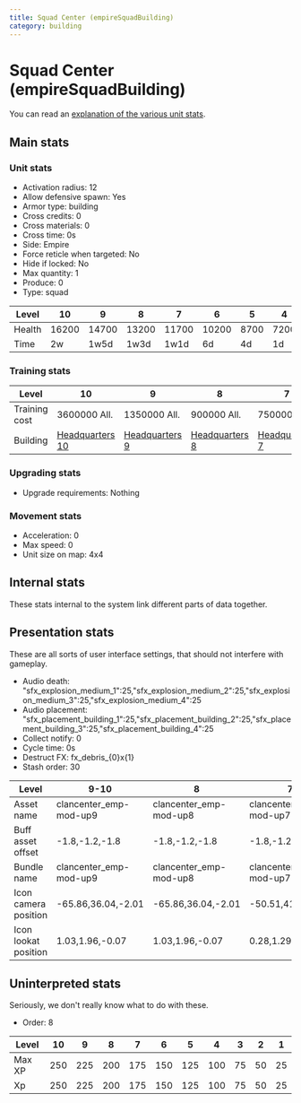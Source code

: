 ```yaml
---
title: Squad Center (empireSquadBuilding)
category: building
---
```


# Squad Center (empireSquadBuilding)

You can read an [explanation  of the various unit stats](unitexplained.md).

## Main stats

### Unit stats

  * Activation radius: 12
  * Allow defensive spawn: Yes
  * Armor type: building
  * Cross credits: 0
  * Cross materials: 0
  * Cross time: 0s
  * Side: Empire
  * Force reticle when targeted: No
  * Hide if locked: No
  * Max quantity: 1
  * Produce: 0
  * Type: squad

|Level |10   |9    |8    |7    |6    |5   |4   |3   |2   |1   |
|------|-----|-----|-----|-----|-----|----|----|----|----|----|
|Health|16200|14700|13200|11700|10200|8700|7200|5400|4500|3000|
|Time  |2w   |1w5d |1w3d |1w1d |6d   |4d  |1d  |4h  |1h  |0s  |


### Training stats

|Level        |10                              |9                              |8                              |7                              |6                              |5                              |4                              |3                              |2                              |1                              |
|-------------|--------------------------------|-------------------------------|-------------------------------|-------------------------------|-------------------------------|-------------------------------|-------------------------------|-------------------------------|-------------------------------|-------------------------------|
|Training cost|3600000 All.                    |1350000 All.                   |900000 All.                    |750000 All.                    |275000 All.                    |135000 All.                    |45000 All.                     |9000 All.                      |3000 All.                      |Free                           |
|Building     |[Headquarters 10](empireHQ.html)|[Headquarters 9](empireHQ.html)|[Headquarters 8](empireHQ.html)|[Headquarters 7](empireHQ.html)|[Headquarters 6](empireHQ.html)|[Headquarters 5](empireHQ.html)|[Headquarters 4](empireHQ.html)|[Headquarters 3](empireHQ.html)|[Headquarters 2](empireHQ.html)|[Headquarters 1](empireHQ.html)|


### Upgrading stats

  * Upgrade requirements: Nothing

### Movement stats

  * Acceleration: 0
  * Max speed: 0
  * Unit size on map: 4x4

## Internal stats

These stats internal to the system link different parts of data together.


## Presentation stats

These are all sorts of user interface settings, that should not interfere with gameplay.

  * Audio death: "sfx_explosion_medium_1":25,"sfx_explosion_medium_2":25,"sfx_explosion_medium_3":25,"sfx_explosion_medium_4":25
  * Audio placement: "sfx_placement_building_1":25,"sfx_placement_building_2":25,"sfx_placement_building_3":25,"sfx_placement_building_4":25
  * Collect notify: 0
  * Cycle time: 0s
  * Destruct FX: fx_debris_{0}x{1}
  * Stash order: 30

|Level               |9-10                  |8                     |7                     |6                     |5                     |4                     |3                     |2                     |1                     |
|--------------------|----------------------|----------------------|----------------------|----------------------|----------------------|----------------------|----------------------|----------------------|----------------------|
|Asset name          |clancenter_emp-mod-up9|clancenter_emp-mod-up8|clancenter_emp-mod-up7|clancenter_emp-mod-up6|clancenter_emp-mod-up5|clancenter_emp-mod-up4|clancenter_emp-mod-up3|clancenter_emp-mod-up2|clancenter_emp-mod-up1|
|Buff asset offset   |-1.8,-1.2,-1.8        |-1.8,-1.2,-1.8        |-1.8,-1.2,-1.8        |-2,-0.2,-2            |-1.4,0,-1.4           |-1,0,-1               |-1,0,-1               |-1,0,-1               |-1,0,-1               |
|Bundle name         |clancenter_emp-mod-up9|clancenter_emp-mod-up8|clancenter_emp-mod-up7|clancenter_emp-mod-up6|clancenter_emp-mod-up5|clancenter_emp-mod-up4|clancenter_emp-mod-up3|clancenter_emp-mod-up2|clancenter_emp-mod-up1|
|Icon camera position|-65.86,36.04,-2.01    |-65.86,36.04,-2.01    |-50.51,41.92,41.7     |-62.18,41.51,17.84    |-62.18,41.51,17.84    |-62.18,41.51,17.84    |-63.3,41.64,18.17     |-63.3,41.64,18.17     |-63.3,41.64,18.17     |
|Icon lookat position|1.03,1.96,-0.07       |1.03,1.96,-0.07       |0.28,1.29,-0.14       |0.48,1.8,-0.19        |0.48,1.8,-0.19        |0.48,1.8,-0.19        |0.28,1.34,-0.14       |0.28,1.34,-0.14       |0.28,1.34,-0.14       |


## Uninterpreted stats

Seriously, we don't really know what to do with these.

  * Order: 8

|Level |10 |9  |8  |7  |6  |5  |4  |3 |2 |1 |
|------|---|---|---|---|---|---|---|--|--|--|
|Max XP|250|225|200|175|150|125|100|75|50|25|
|Xp    |250|225|200|175|150|125|100|75|50|25|


